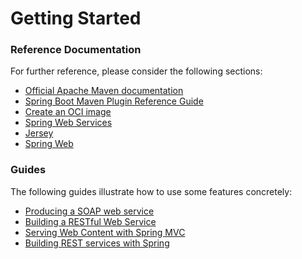 # Getting Started

### Reference Documentation
For further reference, please consider the following sections:

* [Official Apache Maven documentation](https://maven.apache.org/guides/index.html)
* [Spring Boot Maven Plugin Reference Guide](https://docs.spring.io/spring-boot/docs/2.3.2.RELEASE/maven-plugin/reference/html/)
* [Create an OCI image](https://docs.spring.io/spring-boot/docs/2.3.2.RELEASE/maven-plugin/reference/html/#build-image)
* [Spring Web Services](https://docs.spring.io/spring-boot/docs/2.3.2.RELEASE/reference/htmlsingle/#boot-features-webservices)
* [Jersey](https://docs.spring.io/spring-boot/docs/2.3.2.RELEASE/reference/htmlsingle/#boot-features-jersey)
* [Spring Web](https://docs.spring.io/spring-boot/docs/2.3.2.RELEASE/reference/htmlsingle/#boot-features-developing-web-applications)

### Guides
The following guides illustrate how to use some features concretely:

* [Producing a SOAP web service](https://spring.io/guides/gs/producing-web-service/)
* [Building a RESTful Web Service](https://spring.io/guides/gs/rest-service/)
* [Serving Web Content with Spring MVC](https://spring.io/guides/gs/serving-web-content/)
* [Building REST services with Spring](https://spring.io/guides/tutorials/bookmarks/)

